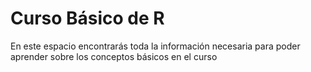 # Curso Básico de R

En este espacio encontrarás toda la información necesaria para poder aprender sobre los conceptos básicos en el curso

